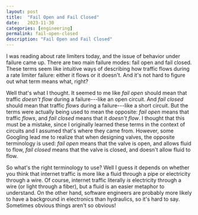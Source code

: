 ```yaml
---
layout: post
title:  "Fail Open and Fail Closed"
date:   2023-11-30
categories: [engineering]
permalink: fail-open-closed
description: "Fail Open and Fail Closed"
---
```


I was reading about rate limiters today, and the issue of behavior under failure came up. There are two main failure modes: fail open and fail closed. These terms seem like intuitive ways of describing how traffic flows during a rate limiter failure: either it flows or it doesn't. And it's not hard to figure out what term means what, right?

Well that's what I thought. It seemed to me like *fail open* should mean that traffic *doesn't flow* during a failure---like an open circuit. And *fail closed* should mean that traffic *flows* during a failure---like a short circuit. But the terms were actually being used to mean the opposite: *fail open* means that traffic *flows*, and *fail closed* means that it *doesn't flow*. I thought that this must be a mistake, since I originally learned these terms in the context of circuits and I assumed that's where they came from. However, some Googling lead me to realize that when designing valves, the opposite terminology is used: *fail open* means that the valve is open, and allows fluid to flow, *fail closed* means that the valve is closed, and doesn't allow fluid to flow.

So what's the right terminology to use? Well I guess it depends on whether you think that internet traffic is more like a fluid through a pipe or electricity through a wire. Of course, internet traffic literally *is* electricity through a wire (or light through a fiber), but a fluid is an easier metaphor to understand. On the other hand, software engineers are probably more likely to have a background in electronics than hydraulics, so it's hard to say. Sometimes obvious things aren't so obvious!
